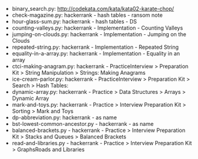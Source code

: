 - binary_search.py: http://codekata.com/kata/kata02-karate-chop/
- check-magazine.py: hackerrank - hash tables - ransom note
- hour-glass-sum.py: hackerrank - hash tables - DS
- counting-valleys.py: hackerrank - Implementation - Counting Valleys
- jumping-on-clouds.py: hackerrank - Implementation - Jumping on the Clouds
- repeated-string.py: hackerrank - Implementation - Repeated String
- equality-in-a-array.py: hackerrank - Implementation - Equality in an array
- ctci-making-anagram.py: hackerrank - PracticeInterview > Preparation Kit > String Manipulation > Strings: Making Anagrams
- ice-cream-parlor.py: hackerrank - PracticeInterview > Preparation Kit > Search > Hash Tables: 
- dynamic-array.py: hackerrank - Practice > Data Structures > Arrays > Dynamic Array
- mark-and-toys.py: hackerrank - Practice > Interview Preparation Kit > Sorting > Mark and Toys
- dp-abbreviation.py: hackerrank - as name
- bst-lowest-common-ancestor.py - hackerrank - as name
- balanced-brackets.py - hackerrank - Practice > Interview Preparation Kit > Stacks and Queues > Balanced Brackets
- read-and-libraries.py - hackerrank - Practice > Interview Preparation Kit > GraphsRoads and Libraries